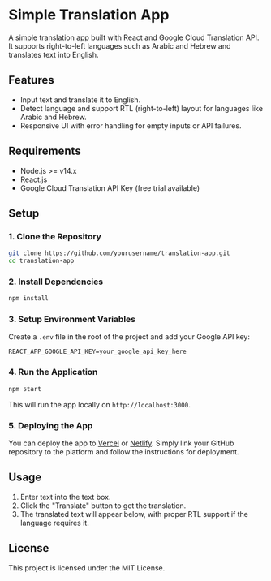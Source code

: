 # Simple Translation App

A simple translation app built with React and Google Cloud Translation API. It supports right-to-left languages such as Arabic and Hebrew and translates text into English.

## Features

- Input text and translate it to English.
- Detect language and support RTL (right-to-left) layout for languages like Arabic and Hebrew.
- Responsive UI with error handling for empty inputs or API failures.

## Requirements

- Node.js >= v14.x
- React.js
- Google Cloud Translation API Key (free trial available)

## Setup

### 1. Clone the Repository

```bash
git clone https://github.com/yourusername/translation-app.git
cd translation-app
```

### 2. Install Dependencies

```bash
npm install
```

### 3. Setup Environment Variables

Create a `.env` file in the root of the project and add your Google API key:

```env
REACT_APP_GOOGLE_API_KEY=your_google_api_key_here
```

### 4. Run the Application

```bash
npm start
```

This will run the app locally on `http://localhost:3000`.

### 5. Deploying the App

You can deploy the app to [Vercel](https://vercel.com/) or [Netlify](https://www.netlify.com/). Simply link your GitHub repository to the platform and follow the instructions for deployment.

## Usage

1. Enter text into the text box.
2. Click the "Translate" button to get the translation.
3. The translated text will appear below, with proper RTL support if the language requires it.

## License

This project is licensed under the MIT License.
